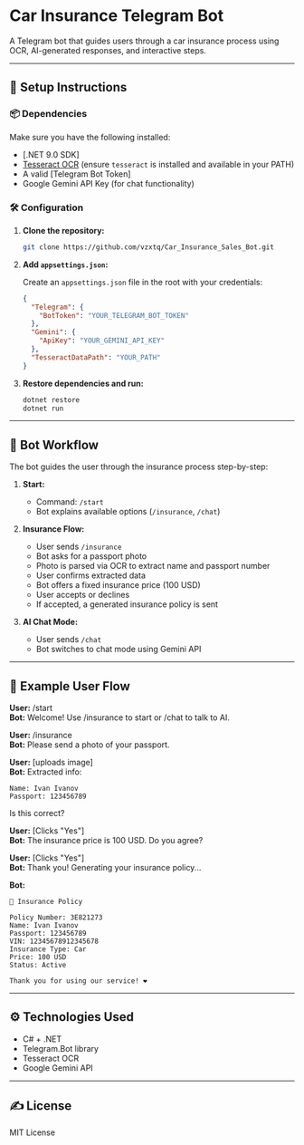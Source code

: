 # Car Insurance Telegram Bot

A Telegram bot that guides users through a car insurance process using OCR, AI-generated responses, and interactive steps.

---

## 🚀 Setup Instructions

### 📦 Dependencies

Make sure you have the following installed:

- [.NET 9.0 SDK]
- [Tesseract OCR](https://github.com/tesseract-ocr/tesseract) (ensure `tesseract` is installed and available in your PATH)
- A valid [Telegram Bot Token]
- Google Gemini API Key (for chat functionality)

### 🛠 Configuration

1. **Clone the repository:**

   ```bash
   git clone https://github.com/vzxtq/Car_Insurance_Sales_Bot.git
   ```

2. **Add `appsettings.json`:**

   Create an `appsettings.json` file in the root with your credentials:

   ```json
   {
     "Telegram": {
       "BotToken": "YOUR_TELEGRAM_BOT_TOKEN"
     },
     "Gemini": {
       "ApiKey": "YOUR_GEMINI_API_KEY"
     },
     "TesseractDataPath": "YOUR_PATH"
   }
   ```

3. **Restore dependencies and run:**

   ```bash
   dotnet restore
   dotnet run
   ```

---

## 🤖 Bot Workflow

The bot guides the user through the insurance process step-by-step:

1. **Start:**
   - Command: `/start`
   - Bot explains available options (`/insurance`, `/chat`)

2. **Insurance Flow:**
   - User sends `/insurance`
   - Bot asks for a passport photo
   - Photo is parsed via OCR to extract name and passport number
   - User confirms extracted data
   - Bot offers a fixed insurance price (100 USD)
   - User accepts or declines
   - If accepted, a generated insurance policy is sent

3. **AI Chat Mode:**
   - User sends `/chat`
   - Bot switches to chat mode using Gemini API

---

## 🔧 Example User Flow

**User:** /start  
**Bot:** Welcome! Use /insurance to start or /chat to talk to AI.

**User:** /insurance  
**Bot:** Please send a photo of your passport.

**User:** [uploads image]  
**Bot:** Extracted info:
```
Name: Ivan Ivanov
Passport: 123456789
```
Is this correct?

**User:** [Clicks "Yes"]  
**Bot:** The insurance price is 100 USD. Do you agree?

**User:** [Clicks "Yes"]  
**Bot:** Thank you! Generating your insurance policy...

**Bot:**
```
📄 Insurance Policy

Policy Number: 3E821273
Name: Ivan Ivanov
Passport: 123456789
VIN: 12345678912345678
Insurance Type: Car
Price: 100 USD
Status: Active

Thank you for using our service! ❤️
```

---

## ⚙️ Technologies Used

- C# + .NET
- Telegram.Bot library
- Tesseract OCR
- Google Gemini API

---

## ✍️ License

MIT License
